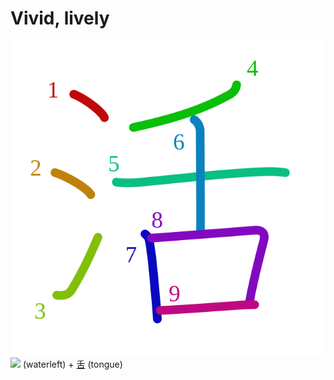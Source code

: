 # Vivid, lively
![活](../kanji-colorize/6d3b.svg)
![](http://www.kanjidamage.com/assets/radsmall/water-4770d222295684a6fc1b8e8cec486da119e1bcc2eac91d06622b4671e0098359.jpg) (waterleft) + [舌](舌.md) (tongue) 